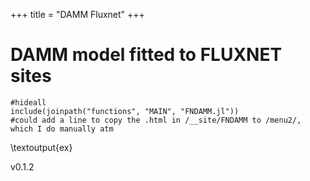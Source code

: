 +++
title = "DAMM Fluxnet"
+++

# DAMM model fitted to FLUXNET sites

```julia:ex
#hideall
include(joinpath("functions", "MAIN", "FNDAMM.jl"))
#could add a line to copy the .html in /__site/FNDAMM to /menu2/, which I do manually atm
```
\textoutput{ex}

v0.1.2
